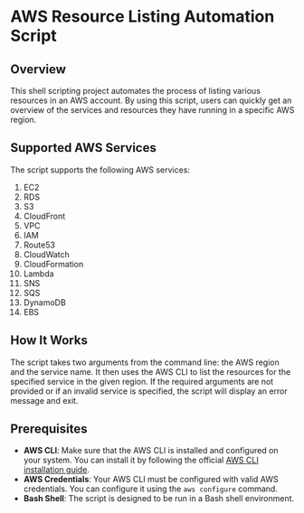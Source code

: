 # AWS Resource Listing Automation Script

## Overview

This shell scripting project automates the process of listing various resources in an AWS account. By using this script, users can quickly get an overview of the services and resources they have running in a specific AWS region.

## Supported AWS Services

The script supports the following AWS services:

1. EC2
2. RDS
3. S3
4. CloudFront
5. VPC
6. IAM
7. Route53
8. CloudWatch
9. CloudFormation
10. Lambda
11. SNS
12. SQS
13. DynamoDB
14. EBS

## How It Works

The script takes two arguments from the command line: the AWS region and the service name. It then uses the AWS CLI to list the resources for the specified service in the given region. If the required arguments are not provided or if an invalid service is specified, the script will display an error message and exit.

## Prerequisites

- **AWS CLI**: Make sure that the AWS CLI is installed and configured on your system. You can install it by following the official [AWS CLI installation guide](https://docs.aws.amazon.com/cli/latest/userguide/install-cliv2.html).
- **AWS Credentials**: Your AWS CLI must be configured with valid AWS credentials. You can configure it using the `aws configure` command.
- **Bash Shell**: The script is designed to be run in a Bash shell environment.
